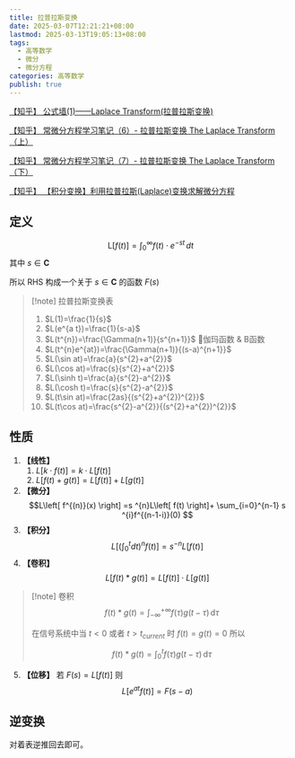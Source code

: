 ```yaml
---
title: 拉普拉斯变换
date: 2025-03-07T12:21:21+08:00
lastmod: 2025-03-13T19:05:13+08:00
tags:
  - 高等数学
  - 微分
  - 微分方程
categories: 高等数学
publish: true
---
```


[【知乎】 公式墙(1)——Laplace Transform(拉普拉斯变换)](https://zhuanlan.zhihu.com/p/152647974)

[【知乎】 常微分方程学习笔记（6）- 拉普拉斯变换 The Laplace Transform（上）](https://zhuanlan.zhihu.com/p/681423720)

[【知乎】 常微分方程学习笔记（7）- 拉普拉斯变换 The Laplace Transform（下）](https://zhuanlan.zhihu.com/p/681706788)

[【知乎】 【积分变换】利用拉普拉斯(Laplace)变换求解微分方程](https://zhuanlan.zhihu.com/p/579561439)

## 定义

$$
\mathrm{L} \left[ f(t) \right] = \int_{0}^{\infty} f(t)\cdot e^{-st} \, dt 
$$
其中 $s \in \mathbf{C}$

所以 RHS 构成一个关于 $s \in \mathbf{C}$ 的函数 $F(s)$

>[!note] 拉普拉斯变换表
> 1. $L(1)=\frac{1}{s}$
> 2. $L(e^{a t})=\frac{1}{s-a}$
> 3. $L(t^{n})=\frac{\Gamma(n+1)}{s^{n+1}}$
> 	🔗伽玛函数 & B函数
> 4. $L(t^{n}e^{at})=\frac{\Gamma(n+1)}{(s-a)^{n+1}}$
> 5. $L(\sin at)=\frac{a}{s^{2}+a^{2}}$
> 6. $L(\cos at)=\frac{s}{s^{2}+a^{2}}$
> 7. $L(\sinh t)=\frac{a}{s^{2}-a^{2}}$
> 8. $L(\cosh t)=\frac{s}{s^{2}-a^{2}}$
> 9. $L(t\sin at)=\frac{2as}{(s^{2}+a^{2})^{2}}$
> 10. $L(t\cos at)=\frac{s^{2}-a^{2}}{(s^{2}+a^{2})^{2}}$

## 性质

1. **【线性】** 
	1. $L\left[ k \cdot f(t) \right]=k\cdot L\left[ f(t) \right]$
	2. $L\left[ f(t) + g(t) \right] = L\left[ f(t) \right]+L\left[ g(t) \right]$
2. **【微分】**
	$$L\left[ f^{(n)}(x) \right] =s ^{n}L\left[ f(t) \right]+ \sum_{i=0}^{n-1} s ^{i}f^{(n-1-i)}(0) $$
3. **【积分】**
	$$L\left[ \left( \int_{0}^{t} dt \right)^{n} f(t) \right] = s^{-n} L\left[ f(t) \right]  $$
4. **【卷积】**
	$$L\left[ f(t) * g(t) \right] = L\left[ f(t) \right] \cdot L\left[ g(t) \right] $$

>[!note] 卷积
>$$f(t) * g(t) = \int_{-\infty}^{+\infty} f(\tau)g(t-\tau) \, \mathrm{d}\tau $$
>
>在信号系统中当 $t<0$ 或者 $t>t_{current}$ 时 $f(t)=g(t)=0$ 所以
>
>$$f(t) * g(t) = \int_{0}^{t} f(\tau)g(t-\tau) \, \mathrm{d}\tau $$

5. **【位移】**
	若 $F(s) = L\left[ f(t) \right]$ 则 $$L\left[ e^{at}f(t) \right]=F(s-a) $$

## 逆变换

对着表逆推回去即可。